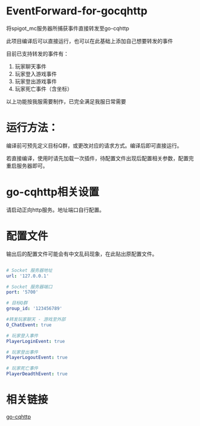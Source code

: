 # EventForward-for-gocqhttp
将spigot_mc服务器所捕获事件直接转发至go-cqhttp

此项目编译后可以直接运行，也可以在此基础上添加自己想要转发的事件

目前已支持转发的事件有：

1. 玩家聊天事件
2. 玩家登入游戏事件
3. 玩家登出游戏事件
4. 玩家死亡事件（含坐标）

以上功能按我服需要制作，已完全满足我服日常需要

# 运行方法：
编译前可预先定义目标Q群，或更改对应的请求方式。编译后即可直接运行。

若直接编译，使用时请先加载一次插件，待配置文件出现后配置相关参数，配置完重启服务器即可。

# go-cqhttp相关设置
请启动正向http服务。地址端口自行配置。

# 配置文件
输出后的配置文件可能会有中文乱码现象，在此贴出原配置文件。
```yaml

# Socket 服务器地址
url: '127.0.0.1'

# Socket 服务器端口
port: '5700'

# 目标Q群
group_id: '123456789'

#转发玩家聊天 - 游戏至外部
O_ChatEvent: true

# 玩家登入事件
PlayerLoginEvent: true

# 玩家登出事件
PlayerLogoutEvent: true

# 玩家死亡事件
PlayerDeadthEvent: true

```

# 相关链接
[go-cqhttp](https://github.com/Mrs4s/go-cqhttp)
